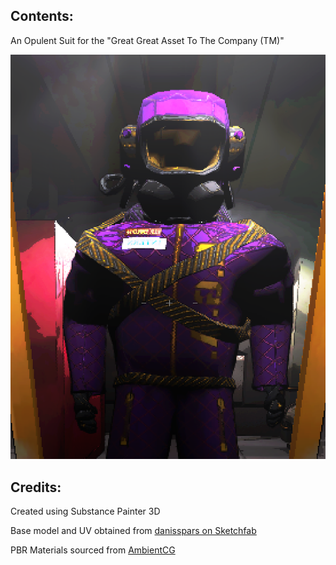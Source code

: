 ## Contents:

An Opulent Suit for the "Great Great Asset To The Company (TM)"  

![In Game](OpulentMetallic.png)

## Credits:

Created using Substance Painter 3D

Base model and UV obtained from [danisspars on Sketchfab](https://skfb.ly/oO6UV)

PBR Materials sourced from [AmbientCG](www.ambientcg.com)
